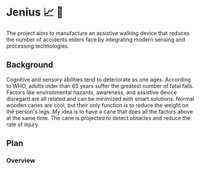 # Jenius :chart_with_upwards_trend: :closed_umbrella:
The project aims to manufacture an assistive walking device that reduces the number of accidents elders face by integrating modern sensing and processing technologies. 

## Background
Cognitive and sensory abilities tend to deteriorate as one ages. According to WHO, adults older than 65
years suffer the greatest number of fatal falls. Factors like environmental hazards, awareness, and assistive device
disregard are all related and can be minimized with smart solutions. Normal wooden canes are cool, but their only function is to reduce the weight on the person's legs. My idea is to have a cane that does all the factors above at the same time. The cane is projected to detect obtacles and reduce the rate of injury.

## Plan
### Overview
